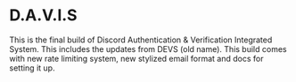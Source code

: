 # D.A.V.I.S
This is the final build of Discord Authentication &amp; Verification Integrated System. This includes the updates from DEVS (old name). This build comes with new rate limiting system, new stylized email format and docs for setting it up.
